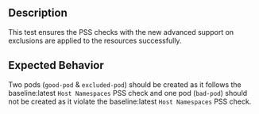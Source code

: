 ## Description

This test ensures the PSS checks with the new advanced support on exclusions are applied to the resources successfully.

## Expected Behavior

Two pods (`good-pod` & `excluded-pod`) should be created as it follows the baseline:latest `Host Namespaces` PSS check and one pod (`bad-pod`) should not be created as it violate the baseline:latest `Host Namespaces` PSS check.
